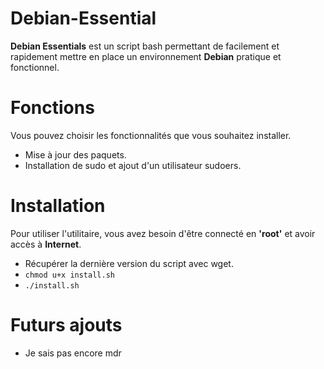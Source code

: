 # Debian-Essential
**Debian Essentials** est un script bash permettant de facilement et rapidement mettre en place un environnement **Debian** pratique et fonctionnel.

# Fonctions
Vous pouvez choisir les fonctionnalités que vous souhaitez installer.
 - Mise à jour des paquets.
 - Installation de sudo et ajout d'un utilisateur sudoers.

# Installation
Pour utiliser l'utilitaire, vous avez besoin d'être connecté en **'root'** et avoir accès à **Internet**.
 - Récupérer la dernière version du script avec wget.
 - ```chmod u+x install.sh```
 - ```./install.sh```

# Futurs ajouts
- Je sais pas encore mdr

